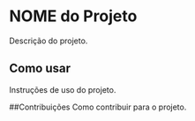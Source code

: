 # NOME do Projeto
Descrição do projeto.

## Como usar
Instruções de uso do projeto.

##Contribuições 
Como contribuir para o projeto.
